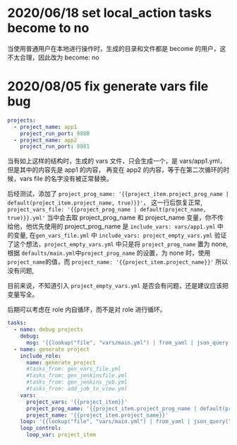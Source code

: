 # 2020/06/18 set local_action tasks become to no

当使用普通用户在本地进行操作时，生成的目录和文件都是 become 的用户，这不太合理，因此改为 become: no

# 2020/08/05 fix generate vars file bug

```yaml
projects:
  - project_name: app1
    project_run_port: 8080
  - project_name: app2
    project_run_port: 8081
```
当有如上这样的结构时，生成的 vars 文件，只会生成一个，是 vars/app1.yml，但是其中的内容先是 app1 的内容，
再变在 app2 的内容，等于在第二次循环的时候，vars file 的名字没有被正常替换。


后经测试，添加了 `project_prog_name: '{{project_item.project_prog_name | default(project_item.project_name, true)}}'`，
这一行后恢复正常, `project_vars_file: '{{project_prog_name | default(project_name, true)}}.yml'` 
当中会去取 project_prog_name 和 project_name 变量，你不传给他，他优先使用的 project_prog_name 是 `include_vars: vars/app1.yml`
中的变量, 在`gen_vars_file.yml` 中 `include_vars: project_empty_vars.yml` 验证了这个想法，`project_empty_vars.yml` 中只是将
`project_prog_name` 置为 none, 根据 `defaults/main.yml`中`project_prog_name` 的设置，为 none 时，使用 `project_name`的值，而
`project_name: '{{project_item.project_name}}'` 所以没有问题,

目前来说，不知道引入 `project_empty_vars.yml` 是否会有问题，还是建议应该把变量写全。

后期可以考虑在 role 内自循环，而不是对 role 进行循环。
```yaml
tasks:
  - name: debug projects
    debug:
      msg: '{{lookup("file", "vars/main.yml") | from_yaml | json_query("projects")}}'
  - name: generate project
    include_role:
      name: generate_project
      #tasks_from: gen_vars_file.yml
      #tasks_from: gen_jenkinsfile.yml
      #tasks_from: gen_jenkins_job.yml
      #tasks_from: add_job_to_view.yml
    vars:
      project_vars: '{{project_item}}'
      project_prog_name: '{{project_item.project_prog_name | default(project_item.project_name, true)}}'
      project_name: '{{project_item.project_name}}'
    loop: '{{lookup("file", "vars/main.yml") | from_yaml | json_query("projects")}}'
    loop_control:
      loop_var: project_item
```
